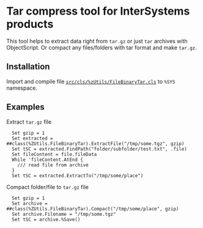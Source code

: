 Tar compress tool for InterSystems products
===
This tool helps to extract data right from `tar.gz` or just `tar` archives with ObjectScript. Or compact any files/folders with tar format and make `tar.gz`.

Installation
---
Import and compile file [`src/cls/%zUtils/FileBinaryTar.cls`](https://raw.githubusercontent.com/daimor/isc-tar/master/src/cls/%25zUtils/FileBinaryTar.cls) to `%SYS` namespace.

Examples
---
Extract `tar.gz` file
```ObjectScript
  Set gzip = 1
  Set extracted = ##class(%ZUtils.FileBinaryTar).ExtractFile("/tmp/some.tgz", gzip)
  Set tSC = extracted.FindPath("folder/subfolder/test.txt", .file)
  Set fileContent = file.fileData
  While 'fileContent.AtEnd {
    /// read file from archive
  }
  Set tSC = extracted.ExtractTo("/tmp/some/place")
```

Compact folder/file to `tar.gz` file
```ObjectScript
  Set gzip = 1
  Set archive = ##class(%ZUtils.FileBinaryTar).Compact("/tmp/some/place", gzip)
  Set archive.Filename = "/tmp/some.tgz"
  Set tSC = archive.%Save()
```
